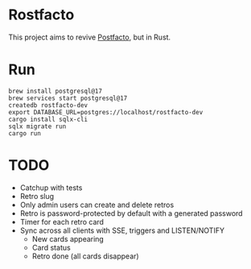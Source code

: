 # Rostfacto

This project aims to revive [Postfacto](https://github.com/vmware-archive/postfacto), but in Rust.

# Run

```command
brew install postgresql@17
brew services start postgresql@17
createdb rostfacto-dev
export DATABASE_URL=postgres://localhost/rostfacto-dev
cargo install sqlx-cli
sqlx migrate run
cargo run
```

# TODO

- Catchup with tests
- Retro slug
- Only admin users can create and delete retros
- Retro is password-protected by default with a generated password
- Timer for each retro card
- Sync across all clients with SSE, triggers and LISTEN/NOTIFY
  * New cards appearing
  * Card status
  * Retro done (all cards disappear)
